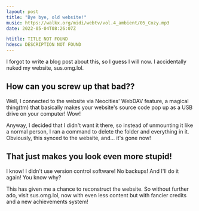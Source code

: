 ```yaml
---
layout: post
title: "Bye bye, old website!"
music: https://walkx.org/midi/webtv/vol.4_ambient/05_Cozy.mp3
date: 2022-05-04T08:26:07Z

htitle: TITLE NOT FOUND
hdesc: DESCRIPTION NOT FOUND
---
```


I forgot to write a blog post about this, so I guess I will now. I accidentally nuked my website, sus.omg.lol.

## How can you screw up that bad??

Well, I connected to the website via Neocities' WebDAV feature, a magical thing(tm) that basically makes your website's source code pop up as a USB drive on your computer! Wow!

Anyway, I decided that I didn't want it there, so instead of unmounting it like a normal person, I ran a command to delete the folder and everything in it. Obviously, this synced to the website, and... it's gone now!

## That just makes you look even more stupid!

I know! I didn't use version control software! No backups! And I'll do it again! You know why?

This has given me a chance to reconstruct the website. So without further ado, visit sus.omg.lol, now with even less content but with fancier credits and a new achievements system!
